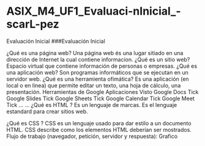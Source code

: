 # ASIX_M4_UF1_Evaluaci-nInicial_-scarL-pez
Evaluación Inicial
###Evaluación Inicial

¿Qué es una página web?
Una página web és una lugar sitiado en una dirección de Internet la cual contiene informacion.
¿Qué es un sitio web?
Espacio virtual que contiene información de personas o empresas.
¿Qué es una aplicación web?
Son programas informáticos que se ejecutan en un servidor web.
¿Qué es una herramienta ofimática?
Es una aplicación (en local o en linea) que permite editar un texto, una hoja de cálculo, una presentación.
Herramientas de Google
Aplicaciones	Visto
Google Docs	Tick
Google Slides	Tick
Google Sheets	Tick
Google Calendar	Tick
Google Meet	Tick
...	...
¿Qué es HTML ?
Es un lenguaje de marcas. Es el lenguaje estandard para crear sitios web.

<!DOCTYPE html>
<html lang="en">
<head>
<meta charset="UTF-8">
<meta http-equiv="X-UA-Compatible" content="IE=edge">
<meta name="viewport" content="width=device-width, initial-scale=1.0">
<title>Document</title>
</head>
<body>
</body>
</html>
¿Qué es CSS ?
CSS es un lenguaje usado para dar estilo a un documento HTML. CSS describe como los elementos HTML deberían ser mostrados.
Flujo de trabajo (navegador, petición, servidor y respuesta):
Grafico